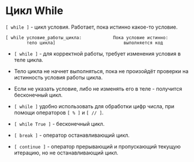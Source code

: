 # Цикл While

`[ while ]` - цикл условия. Работает, пока истинно какое-то условие.  
```
[ while условие_работы_цикла:            Пока условие истинно:
        тело цикла]                          выполняется код
```

- `[ while ]` - для корректной работы, требует изменения условия в теле цикла.

- Тело цикла не начнет выполняться, пока не произойдёт проверки на истинность условия работы цикла.

- Если не указать условие, либо не изменять его в теле - получится бесконечный цикл.

- `[ while ]` удобно использовать для обработки цифр числа, при помощи операторов `[ % ]` и `[ // ]`.  

- `[ while True ]` - бесконечный цикл.

- `[ break ]` - оператор останавливающий цикл.  
- `[ continue ]` - оператор прерывающий и пропускающий текущую итерацию, но не останавливающий цикл. 







